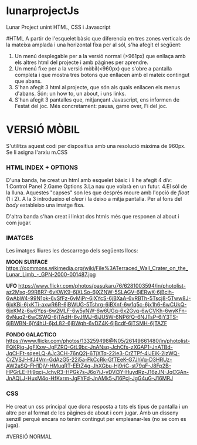# lunarprojectJs
Lunar Project unint HTML, CSS i Javascript

#HTML
A partir de l'esquelet bàsic que diferencia en tres zones verticals de la mateixa amplada i una horizontal fixa per al sól, 
s'ha afegit el següent: 
1. Un menú desplegable per a la versió normal (>961px) que enllaça amb els altres html del projecte i amb pàgines per aprendre.
2. Un menú fixe per a la versió mòbil(<960px) que s'obre a pantalla completa i que mostra tres botons que enllacen amb el mateix contingut que abans. 
3. S'han afegit 3 html al projecte, que són als quals enllacen els menus d'abans. Són: un how to, un about, i uns links.
4. S'han afegit 3 pantalles que, mitjançant Javascript, ens informen de l'estat del joc. Més concretament: pausa, game over, Fi del joc.


# VERSIÓ MÒBIL
S'utilitza aquest codi per dispositius amb una resolució màxima de 960px. Se li asigna l'arxiu m.CSS 



### HTML INDEX + OPTIONS
D'una banda, he creat un html amb esquelet bàsic i li he afegit 4 *div*:
1.Control Panel
2.Game Options
3.La nau que volarà en un futur.
4.El sòl de la lluna.
Aquestes "capses" son les que després moure amb l'opció de *float* (1 i 2). A la 3 introdueixo el *clear* i la deixo a mitja pantalla.
Per al fons del *body* estableixo una imatge fixa.

D'altra banda s'han creat i linkat dos htmls més que responen al about i com jugar. 
### IMATGES
Les imatges lliures les descarrego dels següents llocs: 

**MOON SURFACE** 
https://commons.wikimedia.org/wiki/File%3ATerraced_Wall_Crater_on_the_Lunar_Limb_-_GPN-2000-001487.jpg


**UFO**
https://www.flickr.com/photos/pasukaru76/6281003594/in/photolist-az2Mxq-99R8R7-6vKWK9-6jXLSo-6jXZNW-5SLAGV-6jERwK-6jBcih-6wAbW4-99N1pk-6vSfFz-6vMjPr-6jXYcS-6jBXaA-6vRBTh-5Tscj8-5Tww8J-6jxKBi-6jxKTi-axwR6R-6jBWUG-5Tshrg-6jBXnf-6w1q5c-6jx1h6-6wCUkQ-6jxKMz-6w6Yps-6w2MLF-6w5yNW-6w6UGq-6x2Gvq-6wCVKh-6wyKFn-6vNuq2-6wCSWQ-6jTAdH-6vJfMJ-6jJU5W-6NP6fQ-6NJTsP-6jY3TS-6jBWBN-6jY4hU-6jxL82-6jBWqh-6vDZ4K-6jBcdf-6jTSMH-6jTAZF

**FONDO GALACTICO**
https://www.flickr.com/photos/133259498@N05/26149661480/in/photolist-FQKRjq-JgFXxw-JgFZRQ-GtL9bc-JnANsq-JchCfs-zXGAP1-JnATBd-JqCHFt-sqeeLQ-AJc3CH-76nQ2j-6TjXTq-22ie3-CrZTPf-4iJEiK-2izWQ-CrZVSJ-HfJ4Vm-GdAzG5-22i5a-FkCcRk-GfTEeK-G7JhVq-D3HRUz-AW2aSQ-FH1DjV-HMuqRT-EEtZ4g-JhXGbu-Hj9riC-st79qF-J8Fp2B-HPGrLE-Hj9qcj-JchyR3-HPGk7s-J6o7iJ-yDVi3Y-HuydRz-J16zJN-JqCGAn-JnAQLJ-HuxM4o-HfKxrm-JgFYFd-JnAMk5-J16Pcj-JgG4uG-J16MRJ

### CSS 

He creat un css principal que dona resposta a tots els tipus de pantalla i un altre per al format de les pàgines de about  i com jugar. 
Amb un disseny senzill perquè encara no tenim contingut per empleanar-les (no se com es juga).

#VERSIÓ NORMAL
